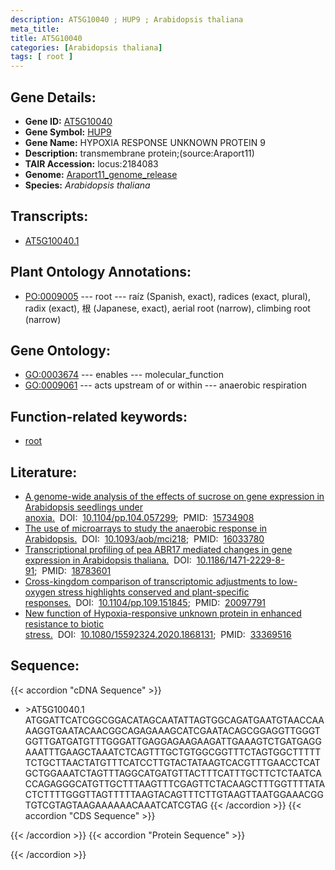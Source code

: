 ```yaml
---
description: AT5G10040 ; HUP9 ; Arabidopsis thaliana
meta_title:
title: AT5G10040
categories: [Arabidopsis thaliana]
tags: [ root ]
---
```


## Gene Details:
- **Gene ID:** [AT5G10040](https://www.arabidopsis.org/locus?name=AT5G10040)
- **Gene Symbol:** <u>HUP9</u>
- **Gene Name:** HYPOXIA  RESPONSE UNKNOWN PROTEIN 9
- **Description:**   transmembrane protein;(source:Araport11)
- **TAIR Accession:** locus:2184083
- **Genome:** [Araport11_genome_release](https://www.arabidopsis.org/download/list?dir=Genes%2FAraport11_genome_release)
- **Species:** *Arabidopsis thaliana*

## Transcripts:
   -  [AT5G10040.1](https://www.arabidopsis.org/gene?name=AT5G10040.1)
## Plant Ontology Annotations:
   - [PO:0009005](https://browser.planteome.org/amigo/term/PO:0009005)&nbsp;---&nbsp;root&nbsp;---&nbsp;raíz (Spanish, exact), radices (exact, plural), radix (exact), 根 (Japanese, exact), aerial root (narrow), climbing root (narrow)
## Gene Ontology:
   - [GO:0003674](https://amigo.geneontology.org/amigo/term/GO:0003674)&nbsp;---&nbsp;enables&nbsp;---&nbsp;molecular_function
   - [GO:0009061](https://amigo.geneontology.org/amigo/term/GO:0009061)&nbsp;---&nbsp;acts upstream of or within&nbsp;---&nbsp;anaerobic respiration
## Function-related keywords:
   - [root](/tags/root/)
## Literature:
   - [A genome-wide analysis of the effects of sucrose on gene expression in  Arabidopsis seedlings under anoxia.](https://www.doi.org/10.1104/pp.104.057299)&nbsp;&nbsp;DOI:&nbsp;&nbsp;[10.1104/pp.104.057299](https://www.doi.org/10.1104/pp.104.057299);&nbsp;&nbsp;PMID:&nbsp;&nbsp;[15734908](https://pubmed.ncbi.nlm.nih.gov/15734908/)
   - [The use of microarrays to study the anaerobic response in Arabidopsis.](https://www.doi.org/10.1093/aob/mci218)&nbsp;&nbsp;DOI:&nbsp;&nbsp;[10.1093/aob/mci218](https://www.doi.org/10.1093/aob/mci218);&nbsp;&nbsp;PMID:&nbsp;&nbsp;[16033780](https://pubmed.ncbi.nlm.nih.gov/16033780/)
   - [Transcriptional profiling of pea ABR17 mediated changes in gene expression in  Arabidopsis thaliana.](https://www.doi.org/10.1186/1471-2229-8-91)&nbsp;&nbsp;DOI:&nbsp;&nbsp;[10.1186/1471-2229-8-91](https://www.doi.org/10.1186/1471-2229-8-91);&nbsp;&nbsp;PMID:&nbsp;&nbsp;[18783601](https://pubmed.ncbi.nlm.nih.gov/18783601/)
   - [Cross-kingdom comparison of transcriptomic adjustments to low-oxygen stress  highlights conserved and plant-specific responses.](https://www.doi.org/10.1104/pp.109.151845)&nbsp;&nbsp;DOI:&nbsp;&nbsp;[10.1104/pp.109.151845](https://www.doi.org/10.1104/pp.109.151845);&nbsp;&nbsp;PMID:&nbsp;&nbsp;[20097791](https://pubmed.ncbi.nlm.nih.gov/20097791/)
   - [New function of Hypoxia-responsive unknown protein in enhanced resistance to  biotic stress.](https://www.doi.org/10.1080/15592324.2020.1868131)&nbsp;&nbsp;DOI:&nbsp;&nbsp;[10.1080/15592324.2020.1868131](https://www.doi.org/10.1080/15592324.2020.1868131);&nbsp;&nbsp;PMID:&nbsp;&nbsp;[33369516](https://pubmed.ncbi.nlm.nih.gov/33369516/)
## Sequence:
{{< accordion "cDNA Sequence" >}}
- \>AT5G10040.1
ATGGATTCATCGGCGGACATAGCAATATTAGTGGCAGATGAATGTAACCAAAAGGTGAATACAACGGCAGAGAAAGCATCGAATACAGCGGAGGTTGGGTGGTTGATGATGTTTGGGATTGAGGAGAAGAAGATTGAAAGTCTGATGAGGAAATTTGAAGCTAAATCTCAGTTTGCTGTGGCGGTTTCTAGTGGCTTTTTTCTGCTTAACTATGTTTCATCCTTGTACTATAAGTCACGTTTGAACCTCATGCTGGAAATCTAGTTTAGGCATGATGTTACTTTCATTTGCTTCTCTAATCACCAGAGGGCATGTTGCTTTAAGTTTCGAGTTCTACAAGCTTTGGTTTTATACTCTTTTGGGTTAGTTTTTAAGTACAGTTTCTTGTAAGTTAATGGAAACGGTGTCGTAGTAAGAAAAAACAAATCATCGTAG
{{< /accordion >}}
{{< accordion "CDS Sequence" >}}

{{< /accordion >}}
{{< accordion "Protein Sequence" >}}

{{< /accordion >}}
